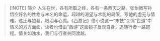 

> [!NOTE] 简介
> 人生在世，各有所取之经，各有一条西天之路。张怡微写孙悟空好名的性格与未名的命运，超越的渴望与术能的局限，写他的虚无与情难，递迁与狼藉，眼泪与心魔。《西游记》借小说这一“末技”关照“世道”中情义的方方面面，读者也借由“西游”这面镜子反观自身，追随行者一路趱程。情关如浊水，我们与行者共同渡越。
